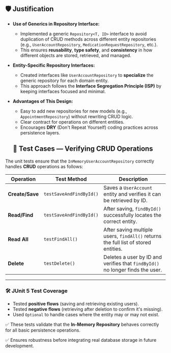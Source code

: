 ## 🛡️ Justification

- **Use of Generics in Repository Interface:**
  - Implemented a generic `Repository<T, ID>` interface to avoid duplication of CRUD methods across different entity repositories (e.g., `UserAccountRepository`, `MedicationRequestRepository`, etc.).
  - This ensures **reusability**, **type safety**, and **consistency** in how different objects are stored, retrieved, and managed.

- **Entity-Specific Repository Interfaces:**
  - Created interfaces like `UserAccountRepository` to **specialize** the generic repository for each domain entity.
  - This approach follows the **Interface Segregation Principle (ISP)** by keeping interfaces focused and minimal.

- **Advantages of This Design:**
  - Easy to add new repositories for new models (e.g., `AppointmentRepository`) without rewriting CRUD logic.
  - Clear contract for operations on different entities.
  - Encourages **DRY** (Don't Repeat Yourself) coding practices across persistence layers.
 
  ## 🧪 Test Cases — Verifying CRUD Operations

The unit tests ensure that the `InMemoryUserAccountRepository` correctly handles **CRUD** operations as follows:

| Operation | Test Method | Description |
|-----------|-------------|-------------|
| **Create/Save** | `testSaveAndFindById()` | Saves a `UserAccount` entity and verifies it can be retrieved by ID. |
| **Read/Find** | `testSaveAndFindById()` | After saving, `findById()` successfully locates the correct entity. |
| **Read All** | `testFindAll()` | After saving multiple users, `findAll()` returns the full list of stored entities. |
| **Delete** | `testDelete()` | Deletes a user by ID and verifies that `findById()` no longer finds the user. |

---

### 🛠 JUnit 5 Test Coverage
- Tested **positive flows** (saving and retrieving existing users).
- Tested **negative flows** (retrieving after deletion to confirm it's missing).
- Used `Optional` to handle cases where the entity may or may not exist.

✅ These tests validate that the **In-Memory Repository** behaves correctly for all basic persistence operations.

✅ Ensures robustness before integrating real database storage in future development.

